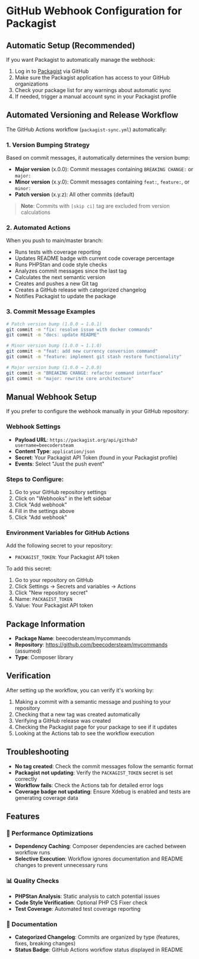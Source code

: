 # GitHub Webhook Configuration for Packagist

## Automatic Setup (Recommended)
If you want Packagist to automatically manage the webhook:

1. Log in to [Packagist](https://packagist.org) via GitHub
2. Make sure the Packagist application has access to your GitHub organizations
3. Check your package list for any warnings about automatic sync
4. If needed, trigger a manual account sync in your Packagist profile

## Automated Versioning and Release Workflow

The GitHub Actions workflow (`packagist-sync.yml`) automatically:

### 1. **Version Bumping Strategy**
Based on commit messages, it automatically determines the version bump:

- **Major version** (x.0.0): Commit messages containing `BREAKING CHANGE:` or `major:`
- **Minor version** (x.y.0): Commit messages containing `feat:`, `feature:`, or `minor:`
- **Patch version** (x.y.z): All other commits (default)

> **Note**: Commits with `[skip ci]` tag are excluded from version calculations

### 2. **Automated Actions**
When you push to main/master branch:
- Runs tests with coverage reporting
- Updates README badge with current code coverage percentage
- Runs PHPStan and code style checks
- Analyzes commit messages since the last tag
- Calculates the next semantic version
- Creates and pushes a new Git tag
- Creates a GitHub release with categorized changelog
- Notifies Packagist to update the package

### 3. **Commit Message Examples**
```bash
# Patch version bump (1.0.0 → 1.0.1)
git commit -m "fix: resolve issue with docker commands"
git commit -m "docs: update README"

# Minor version bump (1.0.0 → 1.1.0)
git commit -m "feat: add new currency conversion command"
git commit -m "feature: implement git stash restore functionality"

# Major version bump (1.0.0 → 2.0.0)
git commit -m "BREAKING CHANGE: refactor command interface"
git commit -m "major: rewrite core architecture"
```

## Manual Webhook Setup
If you prefer to configure the webhook manually in your GitHub repository:

### Webhook Settings
- **Payload URL**: `https://packagist.org/api/github?username=beecodersteam`
- **Content Type**: `application/json`
- **Secret**: Your Packagist API Token (found in your Packagist profile)
- **Events**: Select "Just the push event"

### Steps to Configure:
1. Go to your GitHub repository settings
2. Click on "Webhooks" in the left sidebar
3. Click "Add webhook"
4. Fill in the settings above
5. Click "Add webhook"

### Environment Variables for GitHub Actions
Add the following secret to your repository:

- `PACKAGIST_TOKEN`: Your Packagist API token

To add this secret:
1. Go to your repository on GitHub
2. Click Settings → Secrets and variables → Actions
3. Click "New repository secret"
4. Name: `PACKAGIST_TOKEN`
5. Value: Your Packagist API token

## Package Information
- **Package Name**: beecodersteam/mycommands
- **Repository**: https://github.com/beecodersteam/mycommands (assumed)
- **Type**: Composer library

## Verification
After setting up the workflow, you can verify it's working by:
1. Making a commit with a semantic message and pushing to your repository
2. Checking that a new tag was created automatically
3. Verifying a GitHub release was created
4. Checking the Packagist page for your package to see if it updates
5. Looking at the Actions tab to see the workflow execution

## Troubleshooting
- **No tag created**: Check the commit messages follow the semantic format
- **Packagist not updating**: Verify the `PACKAGIST_TOKEN` secret is set correctly
- **Workflow fails**: Check the Actions tab for detailed error logs
- **Coverage badge not updating**: Ensure Xdebug is enabled and tests are generating coverage data

## Features

### 🚀 Performance Optimizations
- **Dependency Caching**: Composer dependencies are cached between workflow runs
- **Selective Execution**: Workflow ignores documentation and README changes to prevent unnecessary runs

### 📊 Quality Checks
- **PHPStan Analysis**: Static analysis to catch potential issues
- **Code Style Verification**: Optional PHP CS Fixer check
- **Test Coverage**: Automated test coverage reporting

### 📝 Documentation
- **Categorized Changelog**: Commits are organized by type (features, fixes, breaking changes)
- **Status Badge**: GitHub Actions workflow status displayed in README
